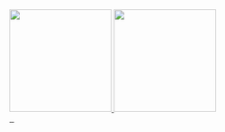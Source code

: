 <div>
  <a href="https://github.com/UNDEFIN3D7911">
  <img height="180em" src="https://github-readme-stats.vercel.app/api?username=UNDEFIN3D7911&show_icons=true&theme=tokyonight&include_all_commits=true&count_private=true"/>
  <img height="180em" src="https://github-readme-stats.vercel.app/api/top-langs/?username=UNDEFIN3D7911&layout=compact&langs_count=8&theme=tokyonight"/>
</div>
<div>
    <img src="https://img.shields.io/badge/HTML5-E34F26?style=for-the-badge&logo=html5&logoColor=white" alt="">
    <img src="https://img.shields.io/badge/CSS-1572B6?style=for-the-badge&logo=css3&logoColor=white" alt="">
    <img src="https://img.shields.io/badge/MySQL-00000F?style=for-the-badge&logo=mysql&logoColor=white" alt="">
</div>
